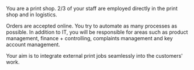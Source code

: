 You are a print shop. 2/3 of your staff are employed directly in the print shop and in logistics.

Orders are accepted online. You try to automate as many processes as possible. In addition to IT, you will be responsible for areas such as product management, finance + controlling, complaints management and key account management.

Your aim is to integrate external print jobs seamlessly into the customers' work.
